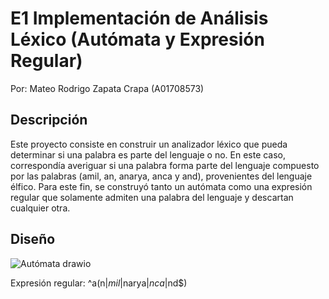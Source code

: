 # E1 Implementación de Análisis Léxico (Autómata y Expresión Regular)
Por: Mateo Rodrigo Zapata Crapa (A01708573)

## Descripción
Este proyecto consiste en construir un analizador léxico que pueda determinar si una palabra es parte del lenguaje o no.
En este caso, correspondía averiguar si una palabra forma parte del lenguaje compuesto por las palabras (amil, an, anarya, anca y and), provenientes del lenguaje élfico.
Para este fin, se construyó tanto un autómata como una expresión regular que solamente admiten una palabra del lenguaje y descartan cualquier otra.

## Diseño

![Autómata drawio](https://github.com/user-attachments/assets/056788a4-7f1c-47e7-ad9b-15511e33b73b)


Expresión regular:
^a(n$|mil$|narya$|nca$|nd$)
